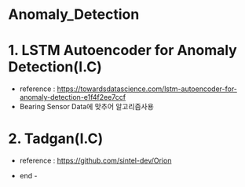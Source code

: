 # Anomaly_Detection

# 1. LSTM Autoencoder for Anomaly Detection(I.C)
 - reference : https://towardsdatascience.com/lstm-autoencoder-for-anomaly-detection-e1f4f2ee7ccf
 - Bearing Sensor Data에 맞추어 알고리즘사용

# 2. Tadgan(I.C)
 - reference : https://github.com/sintel-dev/Orion
 
- end - 
